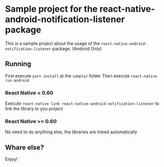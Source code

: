 # Sample project for the react-native-android-notification-listener package

This is a sample project about the usage of the `react-native-android-notification-listener` package. (Android Only)

## Running

First execute `yarn install` at the `sample/` folder
Then execute `react-native run-android`

### React Native < 0.60

Execute `react-native link react-native-android-notification-listener` to link the library to you project

### React Native >= 0.60

No need to do anything else, the libraries are linked automatically

## Whare else?

Enjoy!